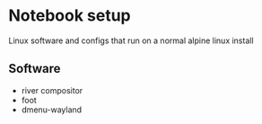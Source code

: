 # Notebook setup 

Linux software and configs that run on a normal alpine linux install

## Software

- river compositor
- foot
- dmenu-wayland

